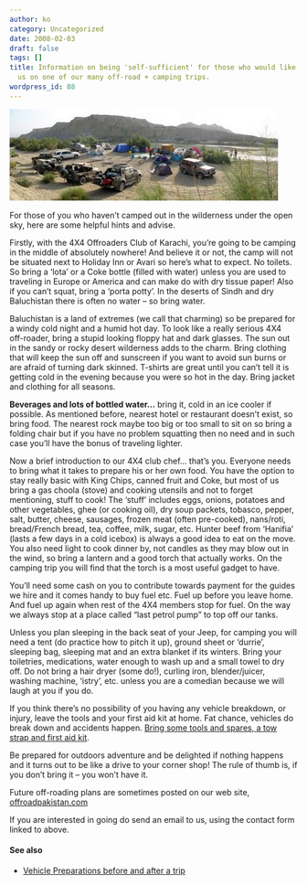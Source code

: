 ```yaml
---
author: ko
category: Uncategorized
date: 2008-02-03
draft: false
tags: []
title: Information on being 'self-sufficient' for those who would like to accompany
  us on one of our many off-road + camping trips.
wordpress_id: 88
---
```


![](./campsite_panaroma.JPG)

For those of you who haven’t camped out in the wilderness under the open sky, here are some helpful hints and advise.

Firstly, with the 4X4 Offroaders Club of Karachi, you’re going to be camping in the middle of absolutely nowhere! And believe it or not, the camp will not be situated next to Holiday Inn or Avari so here’s what to expect. No toilets. So bring a ‘lota’ or a Coke bottle (filled with water) unless you are used to traveling in Europe or America and can make do with dry tissue paper! Also if you can’t squat, bring a ‘porta potty’. In the deserts of Sindh and dry Baluchistan there is often no water – so bring water.

Baluchistan is a land of extremes (we call that charming) so be prepared for a windy cold night and a humid hot day. To look like a really serious 4X4 off-roader, bring a stupid looking floppy hat and dark glasses. The sun out in the sandy or rocky desert wilderness adds to the charm. Bring clothing that will keep the sun off and sunscreen if you want to avoid sun burns or are afraid of turning dark skinned. T-shirts are great until you can’t tell it is getting cold in the evening because you were so hot in the day. Bring jacket and clothing for all seasons.

**Beverages and lots of bottled water…** bring it, cold in an ice cooler if possible. As mentioned before, nearest hotel or restaurant doesn’t exist, so bring food. The nearest rock maybe too big or too small to sit on so bring a folding chair but if you have no problem squatting then no need and in such case you’ll have the bonus of traveling lighter.

Now a brief introduction to our 4X4 club chef… that’s you. Everyone needs to bring what it takes to prepare his or her own food. You have the option to stay really basic with King Chips, canned fruit and Coke, but most of us bring a gas choola (stove) and cooking utensils and not to forget mentioning, stuff to cook! The ‘stuff’ includes eggs, onions, potatoes and other vegetables, ghee (or cooking oil), dry soup packets, tobasco, pepper, salt, butter, cheese, sausages, frozen meat (often pre-cooked), nans/roti, bread/French bread, tea, coffee, milk, sugar, etc. Hunter beef from ‘Hanifia’ (lasts a few days in a cold icebox) is always a good idea to eat on the move. You also need light to cook dinner by, not candles as they may blow out in the wind, so bring a lantern and a good torch that actually works. On the camping trip you will find that the torch is a most useful gadget to have.

You’ll need some cash on you to contribute towards payment for the guides we hire and it comes handy to buy fuel etc. Fuel up before you leave home. And fuel up again when rest of the 4X4 members stop for fuel. On the way we always stop at a place called “last petrol pump” to top off our tanks.

Unless you plan sleeping in the back seat of your Jeep, for camping you will need a tent (do practice how to pitch it up), ground sheet or ‘durrie’, sleeping bag, sleeping mat and an extra blanket if its winters. Bring your toiletries, medications, water enough to wash up and a small towel to dry off. Do not bring a hair dryer (some do!), curling iron, blender/juicer, washing machine, ‘istry’, etc. unless you are a comedian because we will laugh at you if you do.

If you think there’s no possibility of you having any vehicle breakdown, or injury, leave the tools and your first aid kit at home. Fat chance, vehicles do break down and accidents happen. [Bring some tools and spares, a tow strap and first aid kit](./vehicle_preparations_before_and_after_a_trip.html).

Be prepared for outdoors adventure and be delighted if nothing happens and it turns out to be like a drive to your corner shop! The rule of thumb is, if you don’t bring it – you won’t have it.

Future off-roading plans are sometimes posted on our web site, [offroadpakistan.com](http://offroadpakistan.com)

If you are interested in going do send an email to us, using the contact form linked to above.

#### See also

* [Vehicle Preparations before and after a trip](./vehicle_preparations_before_and_after_a_trip.html)